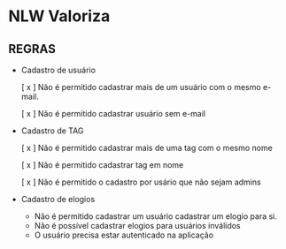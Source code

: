 # NLW Valoriza

## REGRAS

- Cadastro de usuário   

    [ x ] Não é permitido cadastrar mais de um usuário com o mesmo e-mail.

    [ x ] Não é permitido cadastrar usuário sem e-mail
- Cadastro de TAG

    [ x ] Não é permitido cadastrar mais de uma tag com o mesmo nome

    [ x ] Não é permitido cadastrar tag em nome

    [ x ] Não é permitido o cadastro por usário que não sejam admins
- Cadastro de elogios
    - Não é permitido cadastrar um usuário cadastrar um elogio para si.
    - Não é possível cadastrar elogios para usuários inválidos
    - O usuário precisa estar autenticado na aplicação

     